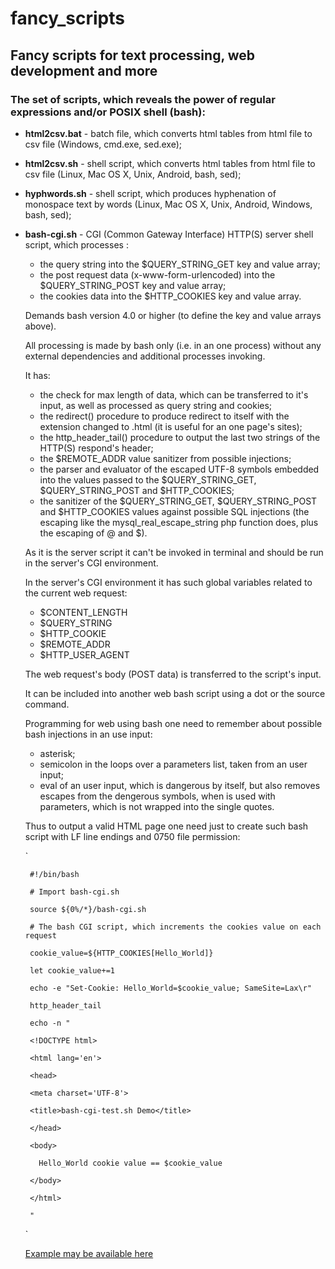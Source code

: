 # fancy_scripts

## Fancy scripts for text processing, web development and more

### The set of scripts, which reveals the power of regular expressions and/or POSIX shell (bash):

- **html2csv.bat** - batch file, which converts html tables from html file to csv file (Windows, cmd.exe, sed.exe);

- **html2csv.sh** - shell script, which converts html tables from html file to csv file (Linux, Mac OS X, Unix, Android, bash, sed);

- **hyphwords.sh** - shell script, which produces hyphenation of monospace text by words (Linux, Mac OS X, Unix, Android, Windows, bash, sed);

- **bash-cgi.sh** - CGI (Common Gateway Interface) HTTP(S) server shell script, which processes :
  - the query string into the $QUERY_STRING_GET key and value array;
  - the post request data (x-www-form-urlencoded) into the $QUERY_STRING_POST key and value array;
  - the cookies data into the $HTTP_COOKIES key and value array.

  Demands bash version 4.0 or higher (to define the key and value arrays above).

  All processing is made by bash only (i.e. in an one process) without any external dependencies and additional processes invoking.

  It has:
  - the check for max length of data, which can be transferred to it's input,
   as well as processed as query string and cookies;
  - the redirect() procedure to produce redirect to itself with the extension changed to .html (it is useful for an one page's sites);
  - the http_header_tail() procedure to output the last two strings of the HTTP(S) respond's header;
  - the $REMOTE_ADDR value sanitizer from possible injections;
  - the parser and evaluator of the escaped UTF-8 symbols embedded into the values passed to the $QUERY_STRING_GET, $QUERY_STRING_POST and $HTTP_COOKIES;
  - the sanitizer of the $QUERY_STRING_GET, $QUERY_STRING_POST and $HTTP_COOKIES values against possible SQL injections (the escaping like the mysql_real_escape_string php function does, plus the escaping of @ and $).

  As it is the server script it can't be invoked in terminal and should be run in the server's CGI environment.

  In the server's CGI environment it has such global variables related to the current web request:
  - $CONTENT_LENGTH
  - $QUERY_STRING
  - $HTTP_COOKIE
  - $REMOTE_ADDR
  - $HTTP_USER_AGENT

  The web request's body (POST data) is transferred to the script's input.

  It can be included into another web bash script using a dot or the source command.

  Programming for web using bash one need to remember about possible bash injections in an use input:
  - asterisk;
  - semicolon in the loops over a parameters list, taken from an user input;
  - eval of an user input, which is dangerous by itself,
    but also removes escapes from the dengerous symbols,
    when is used with parameters, which is not wrapped into the single quotes.

  Thus to output a valid HTML page one need just to create such bash script with LF line endings and 0750 file permission:

  `

       #!/bin/bash

       # Import bash-cgi.sh

       source ${0%/*}/bash-cgi.sh

       # The bash CGI script, which increments the cookies value on each request

       cookie_value=${HTTP_COOKIES[Hello_World]}

       let cookie_value+=1

       echo -e "Set-Cookie: Hello_World=$cookie_value; SameSite=Lax\r"

       http_header_tail

       echo -n "

       <!DOCTYPE html>

       <html lang='en'>

       <head>

       <meta charset='UTF-8'>

       <title>bash-cgi-test.sh Demo</title>

       </head>

       <body>

         Hello_World cookie value == $cookie_value

       </body>

       </html>

       "

  `

  [Example may be available here](https://smsmms.biz/bash-cgi-test.sh "The bash CGI script, which increments the cookies value on each request")
